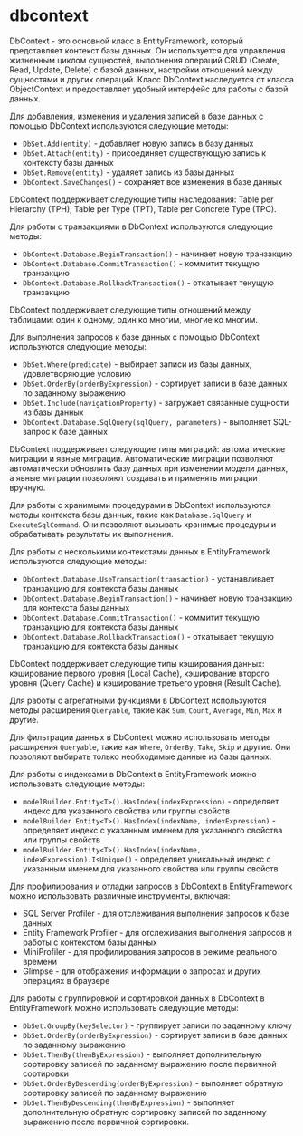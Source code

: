 # dbcontext

DbContext - это основной класс в EntityFramework, который представляет контекст базы данных. Он используется для управления жизненным циклом сущностей, выполнения операций CRUD (Create, Read, Update, Delete) с базой данных, настройки отношений между сущностями и других операций. Класс DbContext наследуется от класса ObjectContext и предоставляет удобный интерфейс для работы с базой данных.

Для добавления, изменения и удаления записей в базе данных с помощью DbContext используются следующие методы:
- `DbSet.Add(entity)` - добавляет новую запись в базу данных
- `DbSet.Attach(entity)` - присоединяет существующую запись к контексту базы данных
- `DbSet.Remove(entity)` - удаляет запись из базы данных
- `DbContext.SaveChanges()` - сохраняет все изменения в базе данных

DbContext поддерживает следующие типы наследования: Table per Hierarchy (TPH), Table per Type (TPT), Table per Concrete Type (TPC).

Для работы с транзакциями в DbContext используются следующие методы:
- `DbContext.Database.BeginTransaction()` - начинает новую транзакцию
- `DbContext.Database.CommitTransaction()` - коммитит текущую транзакцию
- `DbContext.Database.RollbackTransaction()` - откатывает текущую транзакцию

DbContext поддерживает следующие типы отношений между таблицами: один к одному, один ко многим, многие ко многим.

Для выполнения запросов к базе данных с помощью DbContext используются следующие методы:
- `DbSet.Where(predicate)` - выбирает записи из базы данных, удовлетворяющие условию
- `DbSet.OrderBy(orderByExpression)` - сортирует записи в базе данных по заданному выражению
- `DbSet.Include(navigationProperty)` - загружает связанные сущности из базы данных
- `DbContext.Database.SqlQuery(sqlQuery, parameters)` - выполняет SQL-запрос к базе данных

DbContext поддерживает следующие типы миграций: автоматические миграции и явные миграции. Автоматические миграции позволяют автоматически обновлять базу данных при изменении модели данных, а явные миграции позволяют создавать и применять миграции вручную.

Для работы с хранимыми процедурами в DbContext используются методы контекста базы данных, такие как `Database.SqlQuery` и `ExecuteSqlCommand`. Они позволяют вызывать хранимые процедуры и обрабатывать результаты их выполнения.

Для работы с несколькими контекстами данных в EntityFramework используются следующие методы:
- `DbContext.Database.UseTransaction(transaction)` - устанавливает транзакцию для контекста базы данных
- `DbContext.Database.BeginTransaction()` - начинает новую транзакцию для контекста базы данных
- `DbContext.Database.CommitTransaction()` - коммитит текущую транзакцию для контекста базы данных
- `DbContext.Database.RollbackTransaction()` - откатывает текущую транзакцию для контекста базы данных

DbContext поддерживает следующие типы кэширования данных: кэширование первого уровня (Local Cache), кэширование второго уровня (Query Cache) и кэширование третьего уровня (Result Cache).

Для работы с агрегатными функциями в DbContext используются методы расширения `Queryable`, такие как `Sum`, `Count`, `Average`, `Min`, `Max` и другие.

Для фильтрации данных в DbContext можно использовать методы расширения `Queryable`, такие как `Where`, `OrderBy`, `Take`, `Skip` и другие. Они позволяют выбирать только необходимые данные из базы данных.

Для работы с индексами в DbContext в EntityFramework можно использовать следующие методы:
- `modelBuilder.Entity<T>().HasIndex(indexExpression)` - определяет индекс для указанного свойства или группы свойств
- `modelBuilder.Entity<T>().HasIndex(indexName, indexExpression)` - определяет индекс с указанным именем для указанного свойства или группы свойств
- `modelBuilder.Entity<T>().HasIndex(indexName, indexExpression).IsUnique()` - определяет уникальный индекс с указанным именем для указанного свойства или группы свойств

Для профилирования и отладки запросов в DbContext в EntityFramework можно использовать различные инструменты, включая:
- SQL Server Profiler - для отслеживания выполнения запросов к базе данных
- Entity Framework Profiler - для отслеживания выполнения запросов и работы с контекстом базы данных
- MiniProfiler - для профилирования запросов в режиме реального времени
- Glimpse - для отображения информации о запросах и других операциях в браузере

Для работы с группировкой и сортировкой данных в DbContext в EntityFramework можно использовать следующие методы:
- `DbSet.GroupBy(keySelector)` - группирует записи по заданному ключу
- `DbSet.OrderBy(orderByExpression)` - сортирует записи в базе данных по заданному выражению
- `DbSet.ThenBy(thenByExpression)` - выполняет дополнительную сортировку записей по заданному выражению после первичной сортировки
- `DbSet.OrderByDescending(orderByExpression)` - выполняет обратную сортировку записей по заданному выражению
- `DbSet.ThenByDescending(thenByExpression)` - выполняет дополнительную обратную сортировку записей по заданному выражению после первичной сортировки.
